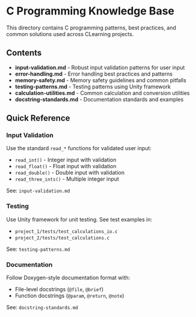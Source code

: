 # C Programming Knowledge Base

This directory contains C programming patterns, best practices, and common solutions used across CLearning projects.

## Contents

- **input-validation.md** - Robust input validation patterns for user input
- **error-handling.md** - Error handling best practices and patterns
- **memory-safety.md** - Memory safety guidelines and common pitfalls
- **testing-patterns.md** - Testing patterns using Unity framework
- **calculation-utilities.md** - Common calculation and conversion utilities
- **docstring-standards.md** - Documentation standards and examples

## Quick Reference

### Input Validation
Use the standard `read_*` functions for validated user input:
- `read_int()` - Integer input with validation
- `read_float()` - Float input with validation
- `read_double()` - Double input with validation
- `read_three_ints()` - Multiple integer input

See: `input-validation.md`

### Testing
Use Unity framework for unit testing. See test examples in:
- `project_1/tests/test_calculations_io.c`
- `project_2/tests/test_calculations.c`

See: `testing-patterns.md`

### Documentation
Follow Doxygen-style documentation format with:
- File-level docstrings (`@file`, `@brief`)
- Function docstrings (`@param`, `@return`, `@note`)

See: `docstring-standards.md`
